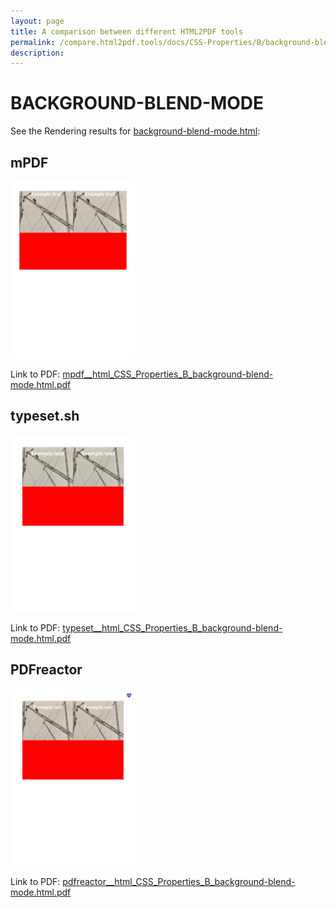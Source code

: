 ```yaml
---
layout: page
title: A comparison between different HTML2PDF tools
permalink: /compare.html2pdf.tools/docs/CSS-Properties/B/background-blend-mode.md
description: 
---
```


# BACKGROUND-BLEND-MODE

See the Rendering results for [background-blend-mode.html](/html/CSS%20Properties/B/background-blend-mode.html):

## mPDF
![](mpdf__html_CSS_Properties_B_background-blend-mode.html.png) 

Link to PDF: [mpdf__html_CSS_Properties_B_background-blend-mode.html.pdf](mpdf__html_CSS_Properties_B_background-blend-mode.html.pdf)

## typeset.sh
![](typeset__html_CSS_Properties_B_background-blend-mode.html.png) 

Link to PDF: [typeset__html_CSS_Properties_B_background-blend-mode.html.pdf](typeset__html_CSS_Properties_B_background-blend-mode.html.pdf)

## PDFreactor
![](pdfreactor__html_CSS_Properties_B_background-blend-mode.html.png) 

Link to PDF: [pdfreactor__html_CSS_Properties_B_background-blend-mode.html.pdf](pdfreactor__html_CSS_Properties_B_background-blend-mode.html.pdf)
